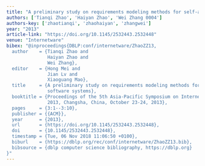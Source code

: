 ```yaml
---
title: "A preliminary study on requirements modeling methods for self-adaptive software systems"
authors: ['Tianqi Zhao', 'Haiyan Zhao', 'Wei Zhang 0004']
authors-key: ['zhaotianqi', 'zhaohaiyan', 'zhangwei']
year: "2013"
article-link: "https://doi.org/10.1145/2532443.2532448"
venue: "Internetware"
bibex: "@inproceedings{DBLP:conf/internetware/ZhaoZZ13,
  author    = {Tianqi Zhao and
               Haiyan Zhao and
               Wei Zhang},
  editor    = {Hong Mei and
               Jian Lv and
               Xiaoguang Mao},
  title     = {A preliminary study on requirements modeling methods for self-adaptive
               software systems},
  booktitle = {Proceedings of the 5th Asia-Pacific Symposium on Internetware, Internetware
               2013, Changsha, China, October 23-24, 2013},
  pages     = {3:1--3:10},
  publisher = {{ACM}},
  year      = {2013},
  url       = {https://doi.org/10.1145/2532443.2532448},
  doi       = {10.1145/2532443.2532448},
  timestamp = {Tue, 06 Nov 2018 11:06:50 +0100},
  biburl    = {https://dblp.org/rec/conf/internetware/ZhaoZZ13.bib},
  bibsource = {dblp computer science bibliography, https://dblp.org}
}"
---
```


